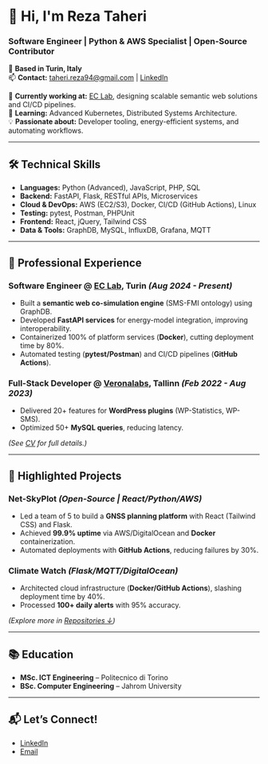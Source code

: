 # 👋 Hi, I'm Reza Taheri  
### **Software Engineer | Python & AWS Specialist | Open-Source Contributor**  

📍 **Based in Turin, Italy**  
📫 **Contact:** [taheri.reza94@gmail.com](mailto:taheri.reza94@gmail.com) | [LinkedIn](https://linkedin.com/in/rezathriii)  

🔭 **Currently working at:** [EC Lab](), designing scalable semantic web solutions and CI/CD pipelines.  
🌱 **Learning:** Advanced Kubernetes, Distributed Systems Architecture.  
💡 **Passionate about:** Developer tooling, energy-efficient systems, and automating workflows.  

---

## 🛠️ **Technical Skills**  
- **Languages:** Python (Advanced), JavaScript, PHP, SQL  
- **Backend:** FastAPI, Flask, RESTful APIs, Microservices  
- **Cloud & DevOps:** AWS (EC2/S3), Docker, CI/CD (GitHub Actions), Linux  
- **Testing:** pytest, Postman, PHPUnit  
- **Frontend:** React, jQuery, Tailwind CSS  
- **Data & Tools:** GraphDB, MySQL, InfluxDB, Grafana, MQTT  

---

## 💼 **Professional Experience**  
### **Software Engineer** @ [EC Lab](https://github.com/energycenterlab), Turin *(Aug 2024 - Present)*  
- Built a **semantic web co-simulation engine** (SMS-FMI ontology) using GraphDB.  
- Developed **FastAPI services** for energy-model integration, improving interoperability.  
- Containerized 100% of platform services (**Docker**), cutting deployment time by 80%.  
- Automated testing (**pytest/Postman**) and CI/CD pipelines (**GitHub Actions**).  

### **Full-Stack Developer** @ [Veronalabs](https://github.com/veronalabs), Tallinn *(Feb 2022 - Aug 2023)*  
- Delivered 20+ features for **WordPress plugins** (WP-Statistics, WP-SMS).  
- Optimized 50+ **MySQL queries**, reducing latency.  

*(See [CV](https://rezathriii.wixsite.com/portfolio) for full details.)*  

---

## 🚀 **Highlighted Projects**  
### **Net-SkyPlot** *(Open-Source | React/Python/AWS)*  
- Led a team of 5 to build a **GNSS planning platform** with React (Tailwind CSS) and Flask.  
- Achieved **99.9% uptime** via AWS/DigitalOcean and **Docker** containerization.  
- Automated deployments with **GitHub Actions**, reducing failures by 30%.  

### **Climate Watch** *(Flask/MQTT/DigitalOcean)*  
- Architected cloud infrastructure (**Docker/GitHub Actions**), slashing deployment time by 40%.  
- Processed **100+ daily alerts** with 95% accuracy.  

*(Explore more in [Repositories ↓](https://github.com/rezathriii?tab=repositories))*  

---

## 📚 **Education**  
- **MSc. ICT Engineering** – Politecnico di Torino  
- **BSc. Computer Engineering** – Jahrom University  

---

## 📬 **Let’s Connect!**  
- [LinkedIn](https://linkedin.com/in/rezathrili)  
- [Email](mailto:taheri.reza94@gmail.com)  
